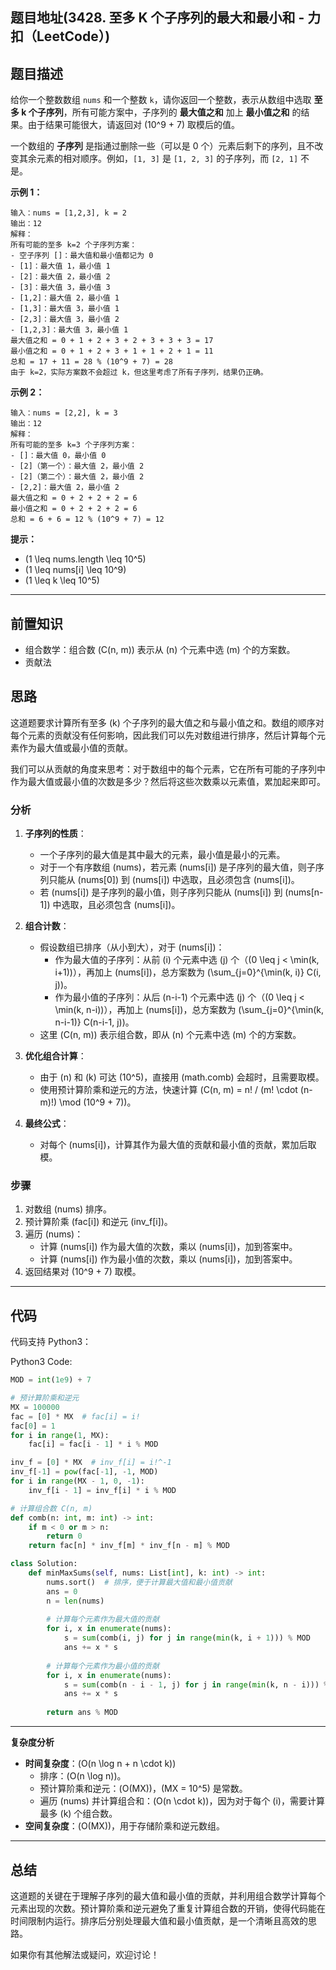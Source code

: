 ## 题目地址(3428. 至多 K 个子序列的最大和最小和 - 力扣（LeetCode）)

## 题目描述

给你一个整数数组 `nums` 和一个整数 `k`，请你返回一个整数，表示从数组中选取 **至多 k 个子序列**，所有可能方案中，子序列的 **最大值之和** 加上 **最小值之和** 的结果。由于结果可能很大，请返回对 \(10^9 + 7\) 取模后的值。

一个数组的 **子序列** 是指通过删除一些（可以是 0 个）元素后剩下的序列，且不改变其余元素的相对顺序。例如，`[1, 3]` 是 `[1, 2, 3]` 的子序列，而 `[2, 1]` 不是。

**示例 1：**

```
输入：nums = [1,2,3], k = 2
输出：12
解释：
所有可能的至多 k=2 个子序列方案：
- 空子序列 []：最大值和最小值都记为 0
- [1]：最大值 1，最小值 1
- [2]：最大值 2，最小值 2
- [3]：最大值 3，最小值 3
- [1,2]：最大值 2，最小值 1
- [1,3]：最大值 3，最小值 1
- [2,3]：最大值 3，最小值 2
- [1,2,3]：最大值 3，最小值 1
最大值之和 = 0 + 1 + 2 + 3 + 2 + 3 + 3 + 3 = 17
最小值之和 = 0 + 1 + 2 + 3 + 1 + 1 + 2 + 1 = 11
总和 = 17 + 11 = 28 % (10^9 + 7) = 28
由于 k=2，实际方案数不会超过 k，但这里考虑了所有子序列，结果仍正确。
```

**示例 2：**

```
输入：nums = [2,2], k = 3
输出：12
解释：
所有可能的至多 k=3 个子序列方案：
- []：最大值 0，最小值 0
- [2]（第一个）：最大值 2，最小值 2
- [2]（第二个）：最大值 2，最小值 2
- [2,2]：最大值 2，最小值 2
最大值之和 = 0 + 2 + 2 + 2 = 6
最小值之和 = 0 + 2 + 2 + 2 = 6
总和 = 6 + 6 = 12 % (10^9 + 7) = 12
```

**提示：**
- \(1 \leq nums.length \leq 10^5\)
- \(1 \leq nums[i] \leq 10^9\)
- \(1 \leq k \leq 10^5\)

---

## 前置知识

- 组合数学：组合数 \(C(n, m)\) 表示从 \(n\) 个元素中选 \(m\) 个的方案数。
- 贡献法

## 思路 

这道题要求计算所有至多 \(k\) 个子序列的最大值之和与最小值之和。数组的顺序对每个元素的贡献没有任何影响，因此我们可以先对数组进行排序，然后计算每个元素作为最大值或最小值的贡献。

我们可以从贡献的角度来思考：对于数组中的每个元素，它在所有可能的子序列中作为最大值或最小值的次数是多少？然后将这些次数乘以元素值，累加起来即可。

### 分析
1. **子序列的性质**：
   - 一个子序列的最大值是其中最大的元素，最小值是最小的元素。
   - 对于一个有序数组 \(nums\)，若元素 \(nums[i]\) 是子序列的最大值，则子序列只能从 \(nums[0]\) 到 \(nums[i]\) 中选取，且必须包含 \(nums[i]\)。
   - 若 \(nums[i]\) 是子序列的最小值，则子序列只能从 \(nums[i]\) 到 \(nums[n-1]\) 中选取，且必须包含 \(nums[i]\)。

2. **组合计数**：
   - 假设数组已排序（从小到大），对于 \(nums[i]\)：
     - 作为最大值的子序列：从前 \(i\) 个元素中选 \(j\) 个（\(0 \leq j < \min(k, i+1)\)），再加上 \(nums[i]\)，总方案数为 \(\sum_{j=0}^{\min(k, i)} C(i, j)\)。
     - 作为最小值的子序列：从后 \(n-i-1\) 个元素中选 \(j\) 个（\(0 \leq j < \min(k, n-i)\)），再加上 \(nums[i]\)，总方案数为 \(\sum_{j=0}^{\min(k, n-i-1)} C(n-i-1, j)\)。
   - 这里 \(C(n, m)\) 表示组合数，即从 \(n\) 个元素中选 \(m\) 个的方案数。

3. **优化组合计算**：
   - 由于 \(n\) 和 \(k\) 可达 \(10^5\)，直接用 \(math.comb\) 会超时，且需要取模。
   - 使用预计算阶乘和逆元的方法，快速计算 \(C(n, m) = n! / (m! \cdot (n-m)!) \mod (10^9 + 7)\)。

4. **最终公式**：
   - 对每个 \(nums[i]\)，计算其作为最大值的贡献和最小值的贡献，累加后取模。

### 步骤
1. 对数组 \(nums\) 排序。
2. 预计算阶乘 \(fac[i]\) 和逆元 \(inv_f[i]\)。
3. 遍历 \(nums\)：
   - 计算 \(nums[i]\) 作为最大值的次数，乘以 \(nums[i]\)，加到答案中。
   - 计算 \(nums[i]\) 作为最小值的次数，乘以 \(nums[i]\)，加到答案中。
4. 返回结果对 \(10^9 + 7\) 取模。

---

## 代码

代码支持 Python3：

Python3 Code:

```python
MOD = int(1e9) + 7

# 预计算阶乘和逆元
MX = 100000
fac = [0] * MX  # fac[i] = i!
fac[0] = 1
for i in range(1, MX):
    fac[i] = fac[i - 1] * i % MOD

inv_f = [0] * MX  # inv_f[i] = i!^-1
inv_f[-1] = pow(fac[-1], -1, MOD)
for i in range(MX - 1, 0, -1):
    inv_f[i - 1] = inv_f[i] * i % MOD

# 计算组合数 C(n, m)
def comb(n: int, m: int) -> int:
    if m < 0 or m > n:
        return 0
    return fac[n] * inv_f[m] * inv_f[n - m] % MOD

class Solution:
    def minMaxSums(self, nums: List[int], k: int) -> int:
        nums.sort()  # 排序，便于计算最大值和最小值贡献
        ans = 0
        n = len(nums)
        
        # 计算每个元素作为最大值的贡献
        for i, x in enumerate(nums):
            s = sum(comb(i, j) for j in range(min(k, i + 1))) % MOD
            ans += x * s
            
        # 计算每个元素作为最小值的贡献
        for i, x in enumerate(nums):
            s = sum(comb(n - i - 1, j) for j in range(min(k, n - i))) % MOD
            ans += x * s
            
        return ans % MOD
```

---

**复杂度分析**


- **时间复杂度**：\(O(n \log n + n \cdot k)\)
  - 排序：\(O(n \log n)\)。
  - 预计算阶乘和逆元：\(O(MX)\)，\(MX = 10^5\) 是常数。
  - 遍历 \(nums\) 并计算组合和：\(O(n \cdot k)\)，因为对于每个 \(i\)，需要计算最多 \(k\) 个组合数。
- **空间复杂度**：\(O(MX)\)，用于存储阶乘和逆元数组。

---

## 总结

这道题的关键在于理解子序列的最大值和最小值的贡献，并利用组合数学计算每个元素出现的次数。预计算阶乘和逆元避免了重复计算组合数的开销，使得代码能在时间限制内运行。排序后分别处理最大值和最小值贡献，是一个清晰且高效的思路。

如果你有其他解法或疑问，欢迎讨论！
